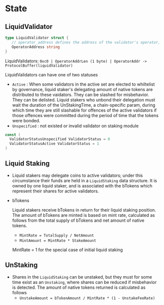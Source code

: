 <!-- order: 2 -->

# State

## LiquidValidator

```go
type LiquidValidator struct {
   // operator_address defines the address of the validator's operator; bech encoded in JSON.
   OperatorAddress string 
}
```

LiquidValidators: `0xc0 | OperatorAddrLen (1 byte) | OperatorAddr -> ProtocolBuffer(liquidValidator)`

LiquidValidators can have one of two statuses

- `Active` : When some validators in the active set are elected to whiltelist by governance, liquid staker's delegating amount of native tokens are distributed to these vaidators. They can be slashed for misbehavior. They can be delisted. Liquid stakers who unbond their delegation must wait the duration of the UnStakingTime, a chain-specific param, during which time they are still slashable for offences of the active validators if those offences were committed during the period of time that the tokens were bonded.
- `Unspecified` : not existed or invalid validator on staking module

```go
const (
  ValidatorStatusUnspecified ValidatorStatus = 0
  ValidatorStatusActive ValidatorStatus = 1
)
```

## Liquid Staking

- Liquid stakers may delegate coins to active validators; under this circumstance their funds are held in a `LiquidStaking` data structure. It is owned by one liquid staker, and is associated with the bTokens which represent their shares for active validators.
- bTokens

  Liquid stakers receive bTokens in return for their liquid staking position. The amount of bTokens are minted is based on mint rate, calculated as follows from the total supply of bTokens and net amount of native tokens.

    - `MintRate = TotalSupply / NetAmount`
    - `MintAmount = MintRate * StakeAmount`

  MintRate = 1 for the special case of initial liquid staking


## UnStaking

- Shares in the `LiquidStaking` can be unstaked, but they must for some time exist as an `Unstaking`, where shares can be reduced if misbehavior is detected. The amount of native tokens returned is calculated as follows
    - `UnstakeAmount = bTokenAmount / MintRate * (1 - UnstakeFeeRate)`
